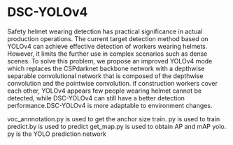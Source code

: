 # DSC-YOLOv4

Safety helmet wearing detection has practical significance in actual production operations. The current target detection method based on YOLOv4 can achieve effective detection of workers wearing helmets. However, it limits the further use in complex scenarios such as dense scenes. To solve this problem, we propose an improved YOLOv4 mode which replaces the CSPdarknet backbone network with a depthwise separable convolutional network that is composed of the depthwise convolution and the pointwise convolution.
if construction workers cover each other, YOLOv4 appears few people wearing helmet cannot be detected, while DSC-YOLOv4 can still have a better detection performance.DSC-YOLOv4 is more adaptable to environment changes.

voc_annnotation.py is used to get the anchor size
train. py is used to train
predict.by is used to predict
get_map.py is used to obtain AP and mAP
yolo. py is the YOLO prediction network
